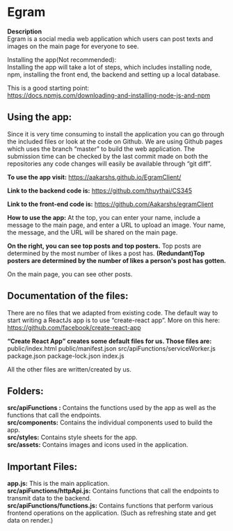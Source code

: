 # Egram

**Description**  
Egram is a social media web application which users can post texts and images on the main page for everyone to see. 

Installing the app(Not recommended):  
Installing the app will take a lot of steps, which includes installing node, npm, installing the front end, the backend and setting up a local database.

This is a good starting point:  
https://docs.npmjs.com/downloading-and-installing-node-js-and-npm

## Using the app:
Since it is very time consuming to install the application you can go through the included files or look at the code on Github. We are using Github pages which uses the branch “master” to build the web application. The submission time can be checked by the last commit made on both the repositories any code changes will easily be available through “git diff”.

**To use the app visit:**
https://aakarshs.github.io/EgramClient/

**Link to the backend code is:** 
https://github.com/thuythai/CS345

**Link to the front-end code is:** 
https://github.com/Aakarshs/egramClient

**How to use the app:**
At the top, you can enter your name, include a message to the main page, and enter a URL to upload an image. Your name, the message, and the URL will be shared on the main page.

**On the right, you can see top posts and top posters.**
Top posts are determined by the most number of likes a post has.
**(Redundant)Top posters are determined by the number of likes a person's post has gotten.**

On the main page, you can see other posts.

## Documentation of the files:    
There are no files that we adapted from existing code.
The default way to start writing a ReactJs app is to use “create-react app”. More on this here:
https://github.com/facebook/create-react-app

**“Create React App” creates some default files for us. Those files are:**
public/index.html
public/manifest.json
src/apiFunctions/serviceWorker.js
package.json
package-lock.json
index.js

All the other files are written/created by us.

## Folders:  
**src/apiFunctions :** Contains the functions used by the app as well as the functions that call the endpoints.  
**src/components:** Contains the individual components used to build the app.  
**src/styles:** Contains style sheets for the app.   
**src/assets:** Contains images and icons used in the application.  

## Important Files:  
**app.js:** This is the main application.  
**src/apiFunctions/httpApi.js:** Contains functions that call the endpoints to transmit data to the backend.  
**src/apiFunctions/functions.js:** Contains functions that perform various frontend operations on the application. (Such as refreshing state and get data on render.)  


